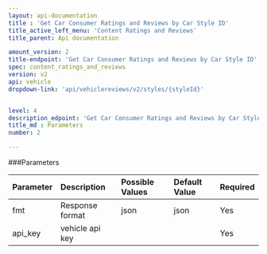 ```yaml
---
layout: api-documentation
title : 'Get Car Consumer Ratings and Reviews by Car Style ID'
title_active_left_menu: 'Content Ratings and Reviews'
title_parent: Api documentation

amount_version: 2
title-endpoint: 'Get Car Consumer Ratings and Reviews by Car Style ID'
spec: content_ratings_and_reviews
version: v2
api: vehicle
dropdown-link: 'api/vehiclereviews/v2/styles/{styleId}'


level: 4
description_edpoint: 'Get Car Consumer Ratings and Reviews by Car Style ID'
title_md : Parameters
number: 2

---
```


###Parameters

| Parameter  | Description                           | Possible Values   | Default Value | Required |
|:-----------|:--------------------------------------|:----------------- |:------------- |:-------- |
| fmt        | Response format                       | json              | json          | Yes      |
| api_key    | vehicle api key                       |                   |               | Yes      |